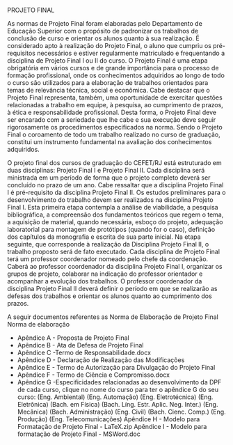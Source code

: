 PROJETO FINAL 

As normas de Projeto Final foram elaboradas pelo Departamento de Educação Superior com o propósito de padronizar os trabalhos de conclusão de curso e orientar os alunos quanto à sua realização. É considerado apto à realização do Projeto Final, o aluno que cumpriu os pré-requisitos necessários e estiver regularmente matriculado e frequentando a disciplina de Projeto Final I ou II do curso. O Projeto Final é uma etapa obrigatória em vários cursos e de grande importância para o processo de formação profissional, onde os conhecimentos adquiridos ao longo de todo o curso são utilizados para a elaboração de trabalhos orientados para temas de relevância técnica, social e econômica. Cabe destacar que o Projeto Final representa, também, uma oportunidade de exercitar questões relacionadas a trabalho em equipe, à pesquisa, ao cumprimento de prazos, à ética e responsabilidade profissional. Desta forma, o Projeto Final deve ser encarado com a seriedade que lhe cabe e sua execução deve seguir rigorosamente os procedimentos especificados na norma. Sendo o Projeto Final o coroamento de todo um trabalho realizado no curso de graduação, constitui um instrumento fundamental na avaliação dos conhecimentos adquiridos.

O projeto final dos cursos de graduação do CEFET/RJ está estruturado em duas disciplinas: Projeto Final I e Projeto Final II. Cada disciplina será ministrada em um período de forma que o projeto completo deverá ser concluído no prazo de um ano. Cabe ressaltar que a disciplina Projeto Final I é pré-requisito da disciplina Projeto Final II. Os estudos preliminares para o desenvolvimento do trabalho devem ser realizados na disciplina Projeto Final I. Esta primeira etapa contempla a análise de viabilidade, a pesquisa bibliográfica, a compreensão dos fundamentos teóricos que regem o tema, a aquisição de material, quando necessária, esboço do projeto, adequação laboratorial para montagem de protótipos (quando for o caso), definição dos capítulos da monografia e escrita de sua parte inicial. Na etapa seguinte, que corresponde à realização da Disciplina Projeto Final II, o trabalho proposto será de fato executado. Cada disciplina de Projeto Final terá um professor coordenador nomeado pelo chefe da coordenação. Caberá ao professor coordenador da disciplina Projeto Final I, organizar os grupos de projeto, colaborar na indicação do professor orientador e acompanhar a evolução dos trabalhos. O professor coordenador da disciplina Projeto Final II deverá definir o período em que se realizarão as defesas dos trabalhos e orientar os alunos quanto ao cumprimento dos prazos. 

A seguir documentos referentes as Norma de Elaboração de Projeto Final
Norma de elaboração
- Apêndice A - Proposta de Projeto Final
- Apêndice B - Ata de Defesa de Projeto Final
- Apêndice C -Termo de Responsabilidade.docx
- Apêndice D - Declaração de Realização das Modificações
- Apêndice E - Termo de Autorização para Divulgação do Projeto Final
- Apêndice F - Termo de Ciência e Compromisso.docx
- Apêndice G -Especificidades relacionadas ao desenvolvimento da DPF de cada curso, clique no nome do curso para ter o apêndice G do seu curso: (Eng. Ambiental)  (Eng. Automação) (Eng. Eletrotécnica) (Eng. Eletrônica) (Bach. em Física) (Bach. Líng. Estr. Aplic. Neg. Inter.) (Eng. Mecânica) (Bach. Administração) (Eng. Civil) (Bach. Cienc. Comp.) (Eng. Produção) (Eng. Telecomunicações)
Apêndice H - Modelo para Formatação de Projeto Final - LaTeX.zip
Apêndice I - Modelo para formatação de Projeto Final - MSWord.doc
